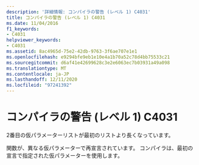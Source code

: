```yaml
---
description: '詳細情報: コンパイラの警告 (レベル 1) C4031'
title: コンパイラの警告 (レベル 1) C4031
ms.date: 11/04/2016
f1_keywords:
- C4031
helpviewer_keywords:
- C4031
ms.assetid: 8ac4965d-75e2-42db-9763-3f6ae707e1e1
ms.openlocfilehash: e9294bfe9eb1e10e4a1b70a52c78d4bb75533c21
ms.sourcegitcommit: d6af41e42699628c3e2e6063ec7b03931a49a098
ms.translationtype: MT
ms.contentlocale: ja-JP
ms.lasthandoff: 12/11/2020
ms.locfileid: "97241392"
---
```

# <a name="compiler-warning-level-1-c4031"></a>コンパイラの警告 (レベル 1) C4031

2番目の仮パラメーターリストが最初のリストより長くなっています。

関数が、異なる仮パラメーターで再宣言されています。 コンパイラは、最初の宣言で指定された仮パラメーターを使用します。
